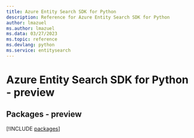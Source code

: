 ```yaml
---
title: Azure Entity Search SDK for Python
description: Reference for Azure Entity Search SDK for Python
author: lmazuel
ms.author: lmazuel
ms.data: 03/27/2023
ms.topic: reference
ms.devlang: python
ms.service: entitysearch
---
```

# Azure Entity Search SDK for Python - preview
## Packages - preview
[!INCLUDE [packages](entity-search-index.md)]